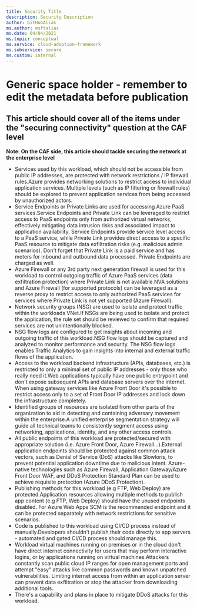```yaml
---
title: Security Title
description: Security Description
author: GitHubAlias
ms.author: msftalias
ms.date: 04/04/2021
ms.topic: conceptual
ms.service: cloud-adoption-framework
ms.subservice: secure
ms.custom: internal
---
```


# Generic space holder - remember to edit the metadata before publication

## This article should cover all of the items under the "securing connectivity" question at the CAF level

**Note: On the CAF side, this article should tackle securing the network at the enterprise level**

- Services used by this workload, which should not be accessible from public IP addresses, are protected with network restrictions / IP firewall rules.Azure provides networking solutions to restrict access to individual application services. Multiple levels (such as IP filtering or firewall rules) should be explored to prevent application services from being accessed by unauthorized actors.
- Service Endpoints or Private Links are used for accessing Azure PaaS services.Service Endpoints and Private Link can be leveraged to restrict access to PaaS endpoints only from authorized virtual networks, effectively mitigating data intrusion risks and associated impact to application availability. Service Endpoints provide service level access to a PaaS service, while Private Link provides direct access to a specific PaaS resource to mitigate data exfiltration risks (e.g. malicious admin scenarios). Don't forget that Private Link is a paid service and has meters for inbound and outbound data processed. Private Endpoints are charged as well.
- Azure Firewall or any 3rd party next generation firewall is used for this workload to control outgoing traffic of Azure PaaS services (data exfiltration protection) where Private Link is not available.NVA solutions and Azure Firewall (for supported protocols) can be leveraged as a reverse proxy to restrict access to only authorized PaaS services for services where Private Link is not yet supported (Azure Firewall).
- Network security groups (NSG) are used to isolate and protect traffic within the workloads VNet.If NSGs are being used to isolate and protect the application, the rule set should be reviewed to confirm that required services are not unintentionally blocked.
- NSG flow logs are configured to get insights about incoming and outgoing traffic of this workload.NSG flow logs should be captured and analyzed to monitor performance and security. The NSG flow logs enables Traffic Analytics to gain insights into internal and external traffic flows of the application.
- Access to the workload backend infrastructure (APIs, databases, etc.) is restricted to only a minimal set of public IP addresses - only those who really need it.Web applications typically have one public entrypoint and don't expose subsequent APIs and database servers over the internet. When using gateway services like Azure Front Door it's possible to restrict access only to a set of Front Door IP addresses and lock down the infrastructure completely.
- Identified groups of resources are isolated from other parts of the organization to aid in detecting and containing adversary movement within the enterprise.A unified enterprise segmentation strategy will guide all technical teams to consistently segment access using networking, applications, identity, and any other access controls.
- All public endpoints of this workload are protected/secured with appropriate solution (i.e. Azure Front Door, Azure Firewall...).External application endpoints should be protected against common attack vectors, such as Denial of Service (DoS) attacks like Slowloris, to prevent potential application downtime due to malicious intent. Azure-native technologies such as Azure Firewall, Application Gateway/Azure Front Door WAF, and DDoS Protection Standard Plan can be used to achieve requisite protection (Azure DDoS Protection).
- Publishing methods for this workload (e.g FTP, Web Deploy) are protected.Application resources allowing multiple methods to publish app content (e.g FTP, Web Deploy) should have the unused endpoints disabled. For Azure Web Apps SCM is the recommended endpoint and it can be protected separately with network restrictions for sensitive scenarios.
- Code is published to this workload using CI/CD process instead of manually.Developers shouldn't publish their code directly to app servers - automated and gated CI/CD process should manage this.
- Workload virtual machines running on premises or in the cloud don't have direct internet connectivity for users that may perform interactive logins, or by applications running on virtual machines.Attackers constantly scan public cloud IP ranges for open management ports and attempt "easy" attacks like common passwords and known unpatched vulnerabilities. Limiting internet access from within an application server can prevent data exfiltration or stop the attacker from downloading additional tools.
- There's a capability and plans in place to mitigate DDoS attacks for this workload.
